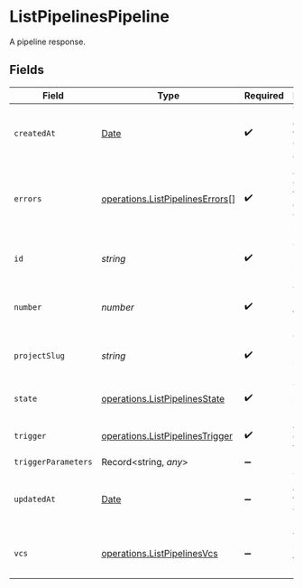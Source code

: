 # ListPipelinesPipeline

A pipeline response.


## Fields

| Field                                                                                         | Type                                                                                          | Required                                                                                      | Description                                                                                   | Example                                                                                       |
| --------------------------------------------------------------------------------------------- | --------------------------------------------------------------------------------------------- | --------------------------------------------------------------------------------------------- | --------------------------------------------------------------------------------------------- | --------------------------------------------------------------------------------------------- |
| `createdAt`                                                                                   | [Date](https://developer.mozilla.org/en-US/docs/Web/JavaScript/Reference/Global_Objects/Date) | :heavy_check_mark:                                                                            | The date and time the pipeline was created.                                                   |                                                                                               |
| `errors`                                                                                      | [operations.ListPipelinesErrors](../../../sdk/models/operations/listpipelineserrors.md)[]     | :heavy_check_mark:                                                                            | A sequence of errors that have occurred within the pipeline.                                  |                                                                                               |
| `id`                                                                                          | *string*                                                                                      | :heavy_check_mark:                                                                            | The unique ID of the pipeline.                                                                | 5034460f-c7c4-4c43-9457-de07e2029e7b                                                          |
| `number`                                                                                      | *number*                                                                                      | :heavy_check_mark:                                                                            | The number of the pipeline.                                                                   | 25                                                                                            |
| `projectSlug`                                                                                 | *string*                                                                                      | :heavy_check_mark:                                                                            | The project-slug for the pipeline.                                                            | gh/CircleCI-Public/api-preview-docs                                                           |
| `state`                                                                                       | [operations.ListPipelinesState](../../../sdk/models/operations/listpipelinesstate.md)         | :heavy_check_mark:                                                                            | The current state of the pipeline.                                                            |                                                                                               |
| `trigger`                                                                                     | [operations.ListPipelinesTrigger](../../../sdk/models/operations/listpipelinestrigger.md)     | :heavy_check_mark:                                                                            | A summary of the trigger.                                                                     |                                                                                               |
| `triggerParameters`                                                                           | Record<string, *any*>                                                                         | :heavy_minus_sign:                                                                            | N/A                                                                                           |                                                                                               |
| `updatedAt`                                                                                   | [Date](https://developer.mozilla.org/en-US/docs/Web/JavaScript/Reference/Global_Objects/Date) | :heavy_minus_sign:                                                                            | The date and time the pipeline was last updated.                                              |                                                                                               |
| `vcs`                                                                                         | [operations.ListPipelinesVcs](../../../sdk/models/operations/listpipelinesvcs.md)             | :heavy_minus_sign:                                                                            | VCS information for the pipeline.                                                             |                                                                                               |